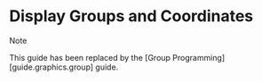 
# Display Groups and Coordinates

<div class="guide-notebox">
<div class="notebox-title">Note</div>

This guide has been replaced by the [Group Programming][guide.graphics.group] guide.

</div>